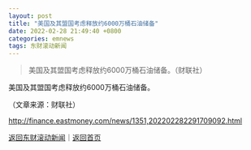 ```yaml
---
layout: post
title: "美国及其盟国考虑释放约6000万桶石油储备"
date: 2022-02-28 21:49:40 +0800
categories: emnews
tags: 东财滚动新闻
---
```

> 美国及其盟国考虑释放约6000万桶石油储备。（财联社）

<p>美国及其盟国考虑释放约6000万桶石油储备。</p><p class="em_media">（文章来源：财联社）</p>

<http://finance.eastmoney.com/news/1351,202202282291709092.html>

[返回东财滚动新闻](//finews.withounder.com/emnews/)｜[返回首页](//finews.withounder.com/)